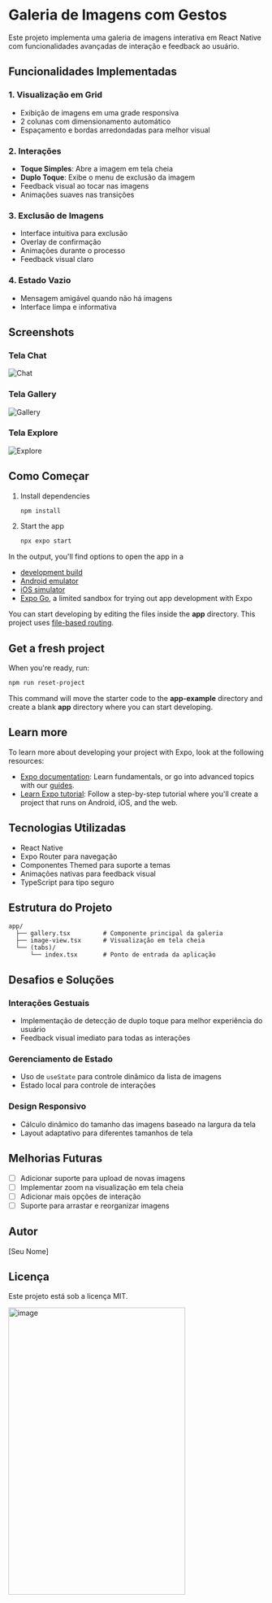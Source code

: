 # Galeria de Imagens com Gestos

Este projeto implementa uma galeria de imagens interativa em React Native com funcionalidades avançadas de interação e feedback ao usuário.

## Funcionalidades Implementadas

### 1. Visualização em Grid
- Exibição de imagens em uma grade responsiva
- 2 colunas com dimensionamento automático
- Espaçamento e bordas arredondadas para melhor visual

### 2. Interações
- **Toque Simples**: Abre a imagem em tela cheia
- **Duplo Toque**: Exibe o menu de exclusão da imagem
- Feedback visual ao tocar nas imagens
- Animações suaves nas transições

### 3. Exclusão de Imagens
- Interface intuitiva para exclusão
- Overlay de confirmação
- Animações durante o processo
- Feedback visual claro

### 4. Estado Vazio
- Mensagem amigável quando não há imagens
- Interface limpa e informativa

## Screenshots

### Tela Chat
![Chat](./screenshots/chat.png)

### Tela Gallery
![Gallery](./screenshots/gallery.png)

### Tela Explore
![Explore](./screenshots/explore.png)

## Como Começar

1. Install dependencies

   ```bash
   npm install
   ```

2. Start the app

   ```bash
   npx expo start
   ```

In the output, you'll find options to open the app in a

- [development build](https://docs.expo.dev/develop/development-builds/introduction/)
- [Android emulator](https://docs.expo.dev/workflow/android-studio-emulator/)
- [iOS simulator](https://docs.expo.dev/workflow/ios-simulator/)
- [Expo Go](https://expo.dev/go), a limited sandbox for trying out app development with Expo

You can start developing by editing the files inside the **app** directory. This project uses [file-based routing](https://docs.expo.dev/router/introduction).

## Get a fresh project

When you're ready, run:

```bash
npm run reset-project
```

This command will move the starter code to the **app-example** directory and create a blank **app** directory where you can start developing.

## Learn more

To learn more about developing your project with Expo, look at the following resources:

- [Expo documentation](https://docs.expo.dev/): Learn fundamentals, or go into advanced topics with our [guides](https://docs.expo.dev/guides).
- [Learn Expo tutorial](https://docs.expo.dev/tutorial/introduction/): Follow a step-by-step tutorial where you'll create a project that runs on Android, iOS, and the web.

## Tecnologias Utilizadas

- React Native
- Expo Router para navegação
- Componentes Themed para suporte a temas
- Animações nativas para feedback visual
- TypeScript para tipo seguro

## Estrutura do Projeto

```
app/
  ├── gallery.tsx         # Componente principal da galeria
  ├── image-view.tsx      # Visualização em tela cheia
  └── (tabs)/
      └── index.tsx       # Ponto de entrada da aplicação
```

## Desafios e Soluções

### Interações Gestuais
- Implementação de detecção de duplo toque para melhor experiência do usuário
- Feedback visual imediato para todas as interações

### Gerenciamento de Estado
- Uso de `useState` para controle dinâmico da lista de imagens
- Estado local para controle de interações

### Design Responsivo
- Cálculo dinâmico do tamanho das imagens baseado na largura da tela
- Layout adaptativo para diferentes tamanhos de tela

## Melhorias Futuras

- [ ] Adicionar suporte para upload de novas imagens
- [ ] Implementar zoom na visualização em tela cheia
- [ ] Adicionar mais opções de interação
- [ ] Suporte para arrastar e reorganizar imagens

## Autor

[Seu Nome]

## Licença

Este projeto está sob a licença MIT.



<img width="348" height="565" alt="image" src="https://github.com/user-attachments/assets/472b53be-128b-428d-a2ca-3724949295fc" />

